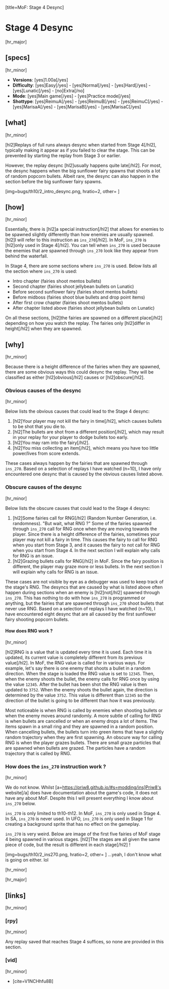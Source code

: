 [title=MoF: Stage 4 Desync]
# Stage 4 Desync

[hr_major] 
## [specs]
[hr_minor]  

* **Versions**: [yes]1.00a[/yes] 
* **Difficulty**: [yes]Easy[/yes] - [yes]Normal[/yes] - [yes]Hard[/yes] - [yes]Lunatic[/yes] - [no]Extra[/no]
* **Mode**: [yes]Main game[/yes] - [yes]Practice mode[/yes]
* **Shottype**: [yes]ReimuA[/yes] - [yes]ReimuB[/yes] - [yes]ReimuC[/yes] - [yes]MarisaA[/yes] - [yes]MarisaB[/yes] - [yes]MarisaC[/yes]

## [what]
[hr_minor]

[hl2]Replays of full runs always desync when started from Stage 4[/hl2], typically making it appear as if you failed to clear the stage. This can be prevented by starting the replay from Stage 3 or earlier.

However, the replay desync [hl2]usually happens quite late[/hl2]. For most, the desync happens when the big sunflower fairy spawns that shoots a lot of random popcorn bullets. Albeit rare, the desync can also happen in the section before the big sunflower fairy spawns.

[img=bugs/th10/2_intro_desync.png, hratio=2, other= ]

## [how]
[hr_minor]

Essentially, there is [hl2]a special instruction[/hl2] that allows for enemies to be spawned slightly differently than how enemies are usually spawned. [hl2]I will refer to this instruction as ``ins_270``[/hl2]. In MoF, ``ins_270`` is [hl2]only used in Stage 4[/hl2]. You can tell when ``ins_270`` is used because the enemies that are spawned through ``ins_270`` look like they appear from behind the waterfall.

In Stage 4, there are some sections where ``ins_270`` is used. Below lists all the section where ``ins_270`` is used:
+ Intro chapter (fairies shoot mentos bullets)
+ Second chapter (fairies shoot jellybean bullets on Lunatic)
+ Before second sunflower fairy (fairies shoot mentos bullets)
+ Before midboss (fairies shoot blue bullets and drop point items)
+ After first crow chapter (fairies shoot mentos bullets)
+ After chapter listed above (fairies shoot jellybean bullets on Lunatic)

On all these sections, [hl2]the fairies are spawned on a different place[/hl2] depending on how you watch the replay. The fairies only [hl2]differ in height[/hl2] when they are spawned.


## [why]
[hr_minor]

Because there is a height difference of the fairies when they are spawned, there are some obvious ways this could desync the replay. They will be classified as either [hl2]obvious[/hl2] causes or [hl2]obscure[/hl2].

### Obvious causes of the desync
[hr_minor]

Below lists the obvious causes that could lead to the Stage 4 desync:

1. [hl2]Your player may not kill the fairy in time[/hl2], which causes bullets to be shot that you die to.
2. [hl2]The bullets are shot from a different position[/hl2], which may result in your replay for your player to dodge bullets too early.
3. [hl2]You may ram into the fairy[/hl2].
4. [hl2]You miss collecting an item[/hl2], which means you have too little power/lives from score extends.

These cases always happen by the fairies that are spawned through ``ins_270``.
Based on a selection of replays I have watched (n=10), I have only encountered one desync that is caused by the obvious causes listed above.

### Obscure causes of the desync
[hr_minor]

Below lists the obscure causes that could lead to the Stage 4 desync:

1. [hl2]Some fairies call for RNG[/hl2] (Random Number Generation, i.e. randomness). "But wait, what RNG ?" Some of the fairies spawned through ``ins_270`` call for RNG once when they are moving towards the player. Since there is a height difference of the fairies, sometimes your player may not kill a fairy in time. This causes the fairy to call for RNG when you start from Stage 3, and it causes the fairy to not call for RNG when you start from Stage 4. In the next section I will explain why calls for RNG is an issue.
2. [hl2]Grazing bullets calls for RNG[/hl2] in MoF. Since the fairy position is different, the player may graze more or less bullets. In the next section I will explain why calls for RNG is an issue.

These cases are not visible by eye as a debugger was used to keep track of the stage's RNG.
The desyncs that are caused by what is listed above often happen during sections when an enemy is [hl2]not[/hl2] spawned through ``ins_270``. This has nothing to do with how ``ins_270`` is programmed or anything, but the fairies that are spawned through ``ins_270`` shoot bullets that never use RNG.
Based on a selection of replays I have watched (n=10), I have encountered eight desync that are all caused by the first sunflower fairy shooting popcorn bullets.

#### How does RNG work ?
[hr_minor]

[hl2]RNG is a value that is updated every time it is used. Each time it is updated, its current value is completely different from its previous value[/hl2]. In MoF, the RNG value is called for in various ways. 
For example, let's say there is one enemy that shoots a bullet in a random direction. When the stage is loaded the RNG value is set to ``12345``. Then, when the enemy shoots the bullet, the enemy calls for RNG once by using the value ``12345``. After the bullet has been shot the RNG value is then updated to ``3752``. When the enemy shoots the bullet again, the direction is determined by the value ``3752``. This value is different than ``12345`` so the direction of the bullet is going to be different than how it was previously.

Most noticeable is when RNG is called by enemies when shooting bullets or when the enemy moves around randomly. 
A more subtle of calling for RNG is when bullets are cancelled or when an enemy drops a lot of items. The items spawn in a small ring and they are spawned in a random position. When cancelling bullets, the bullets turn into green items that have a slightly random trajectory when they are first spawning.
An obscure way for calling RNG is when the player grazes bullets. There are small graze particles that are spawned when bullets are grazed. The particles have a random trajectory that is called by RNG.

### How does the ``ins_270`` instruction work ?
[hr_minor]

We do not know.
Whilst [a=https://priw8.github.io/#s=modding/ins]Priw8's website[/a] does have documentation about the game's code, it does not have any about MoF. Despite this I will present everything I know about ``ins_270`` below. 

``ins_270`` is only limited to th10-th12. In MoF, ``ins_270`` is only used in Stage 4. In SA, ``ins_270`` is never used. In UFO, ``ins_270`` is only used in Stage 1 for creating a background sprite that has no effect on the gameplay.

``ins_270`` is very weird. Below are image of the first five fairies of MoF stage 4 being spawned in various stages. [hl2]The stages are all given the same piece of code, but the result is different in each stage[/hl2] !

[img=bugs/th10/2_ins270.png, hratio=2, other= ]
...yeah, I don't know what is going on either. lol

[hr_minor]




[hr_major]
## [links]
[hr_minor]
### [rpy]
[hr_minor]

Any replay saved that reaches Stage 4 suffices, so none are provided in this section.

### [vid]
[hr_minor]

+ [cite=V1NCHhfu8B]
